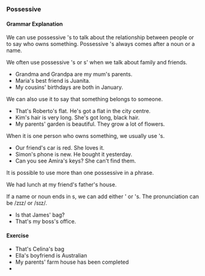 ### Possessive

#### Grammar Explanation

We can use possessive 's to talk about the relationship between people or to say who owns something. Possessive 's always comes after a noun or a name.

We often use possessive 's or s' when we talk about family and friends.

- Grandma and Grandpa are my mum's parents.
- Maria's best friend is Juanita.
- My cousins' birthdays are both in January.

We can also use it to say that something belongs to someone.

- That's Roberto's flat. He's got a flat in the city centre.
- Kim's hair is very long. She's got long, black hair.
- My parents' garden is beautiful. They grow a lot of flowers.

When it is one person who owns something, we usually use 's.

- Our friend's car is red. She loves it.
- Simon's phone is new. He bought it yesterday.
- Can you see Amira's keys? She can't find them.

It is possible to use more than one possessive in a phrase.

We had lunch at my friend's father's house.

If a name or noun ends in s, we can add either ' or 's. The pronunciation can be /zɪz/ or /sɪz/.

- Is that James' bag?
- That's my boss's office.

#### Exercise
- That's Celina's bag
- Ella's boyfriend is Australian
- My parents' farm house has been completed
- 